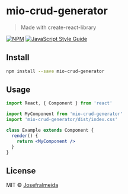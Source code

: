 # mio-crud-generator

> Made with create-react-library

[![NPM](https://img.shields.io/npm/v/mio-crud-generator.svg)](https://www.npmjs.com/package/mio-crud-generator) [![JavaScript Style Guide](https://img.shields.io/badge/code_style-standard-brightgreen.svg)](https://standardjs.com)

## Install

```bash
npm install --save mio-crud-generator
```

## Usage

```jsx
import React, { Component } from 'react'

import MyComponent from 'mio-crud-generator'
import 'mio-crud-generator/dist/index.css'

class Example extends Component {
  render() {
    return <MyComponent />
  }
}
```

## License

MIT © [Josefralmeida](https://github.com/Josefralmeida)
